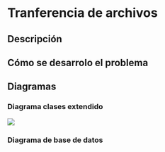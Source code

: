 

# Tranferencia de archivos
## Descripción

## Cómo se desarrolo el problema

## Diagramas

### Diagrama clases extendido
![](https://github.com/CrkJohn/fileTransfer/blob/master/img/DiagramaExtendido.png)
### Diagrama de base de datos




